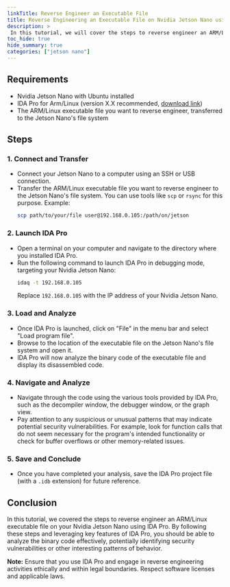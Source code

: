 ```yaml
---
linkTitle: Reverse Engineer an Executable File
title: Reverse Engineering an Executable File on Nvidia Jetson Nano using IDA Pro
description: >
 In this tutorial, we will cover the steps to reverse engineer an ARM/Linux executable file on your Nvidia Jetson Nano using the IDA Pro disassembler. This process involves analyzing the binary code of the executable file to understand its functionality and potentially identify security vulnerabilities or other interesting patterns of behavior.
toc_hide: true
hide_summary: true
categories: ["jetson nano"]
---
```


## **Requirements**
- Nvidia Jetson Nano with Ubuntu installed
- IDA Pro for Arm/Linux (version X.X recommended, [download link](https://www.hex-rays.com/products/ida/support/download/))
- The ARM/Linux executable file you want to reverse engineer, transferred to the Jetson Nano's file system

## **Steps**

### 1. Connect and Transfer
- Connect your Jetson Nano to a computer using an SSH or USB connection.
- Transfer the ARM/Linux executable file you want to reverse engineer to the Jetson Nano's file system. You can use tools like `scp` or `rsync` for this purpose. Example:
  ```bash
  scp path/to/your/file user@192.168.0.105:/path/on/jetson
  ```

### 2. Launch IDA Pro
- Open a terminal on your computer and navigate to the directory where you installed IDA Pro.
- Run the following command to launch IDA Pro in debugging mode, targeting your Nvidia Jetson Nano:
  ```bash
  idaq -t 192.168.0.105
  ```
  Replace `192.168.0.105` with the IP address of your Nvidia Jetson Nano.

### 3. Load and Analyze
- Once IDA Pro is launched, click on "File" in the menu bar and select "Load program file".
- Browse to the location of the executable file on the Jetson Nano's file system and open it.
- IDA Pro will now analyze the binary code of the executable file and display its disassembled code.

### 4. Navigate and Analyze
- Navigate through the code using the various tools provided by IDA Pro, such as the decompiler window, the debugger window, or the graph view.
- Pay attention to any suspicious or unusual patterns that may indicate potential security vulnerabilities. For example, look for function calls that do not seem necessary for the program's intended functionality or check for buffer overflows or other memory-related issues.

### 5. Save and Conclude
- Once you have completed your analysis, save the IDA Pro project file (with a `.idb` extension) for future reference.

## **Conclusion**

In this tutorial, we covered the steps to reverse engineer an ARM/Linux executable file on your Nvidia Jetson Nano using IDA Pro. By following these steps and leveraging key features of IDA Pro, you should be able to analyze the binary code effectively, potentially identifying security vulnerabilities or other interesting patterns of behavior.

**Note:** Ensure that you use IDA Pro and engage in reverse engineering activities ethically and within legal boundaries. Respect software licenses and applicable laws.
